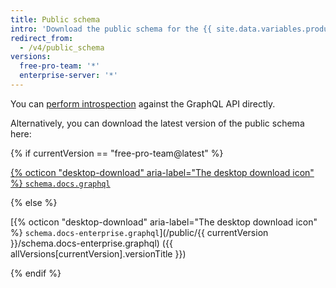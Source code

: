 ```yaml
---
title: Public schema
intro: 'Download the public schema for the {{ site.data.variables.product.prodname_dotcom }} GraphQL API.'
redirect_from:
  - /v4/public_schema
versions:
  free-pro-team: '*'
  enterprise-server: '*'
---
```


You can [perform introspection](/v4/guides/intro-to-graphql/#discovering-the-graphql-api) against the GraphQL API directly.

Alternatively, you can download the latest version of the public schema here:

{% if currentVersion == "free-pro-team@latest" %}

[{% octicon "desktop-download" aria-label="The desktop download icon" %} `schema.docs.graphql`](/public/schema.docs.graphql)

{% else %}

[{% octicon "desktop-download" aria-label="The desktop download icon" %} `schema.docs-enterprise.graphql`](/public/{{ currentVersion }}/schema.docs-enterprise.graphql) ({{ allVersions[currentVersion].versionTitle }})

{% endif %}
